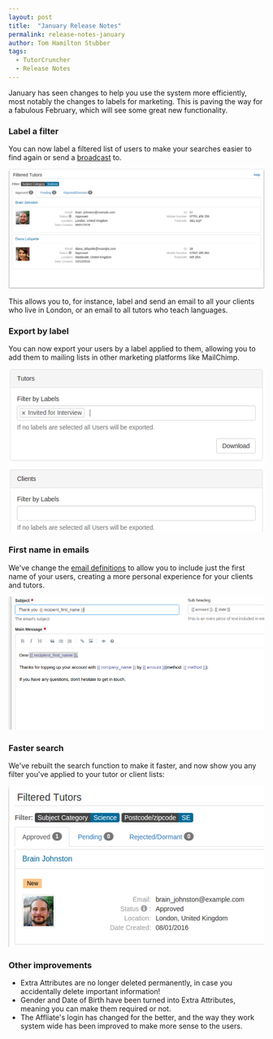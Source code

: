 ```yaml
---
layout: post
title:  "January Release Notes"
permalink: release-notes-january
author: Tom Hamilton Stubber
tags:
  - TutorCruncher
  - Release Notes
---
```

January has seen changes to help you use the system more efficiently, most notably the changes to labels for marketing.
This is paving the way for a fabulous February, which will see some great new functionality.

### Label a filter

You can now label a filtered list of users to make your searches easier to find again or send a [broadcast](http://help.tutorcruncher.com/emails/#what-is-a-broadcast) to.

​<a href="/img/blogs/filtered-list.png" data-lightbox="lightbox" data-title="A list of tutors filtered by a certain subject" class="thumbnail">
  <img src="/img/blogs/filtered-list.png" alt-text="A list of tutors filtered by a certain subject"/>
</a>

This allows you to, for instance, label and send an email to all your clients who live in London, or an email to all tutors who teach languages.

### Export by label

You can now export your users by a label applied to them, allowing you to add them to mailing lists in other marketing platforms like MailChimp.

​<a href="/img/blogs/export-label.png" data-lightbox="lightbox" data-title="Export users by their label" class="thumbnail">
  <img src="/img/blogs/export-label.png" alt-text="Export users by their label"/>
</a>

### First name in emails

We've change the [email definitions](http://help.tutorcruncher.com/emails/#what-is-an-email-definition) to allow you to include just the first name of your users, creating a more personal experience for your clients and tutors.

<a href="/img/blogs/recipient-first-name.png" data-lightbox="lightbox" data-title="Create your custom email definitions within TutorCruncher" class="thumbnail">
  <img src="/img/blogs/recipient-first-name.png" alt-text="Create your custom email definitions within TutorCruncher"/>
</a>

### Faster search

We've rebuilt the search function to make it faster, and now show you any filter you've applied to your tutor or client lists:

​<a href="/img/blogs/filter-description.png" data-lightbox="lightbox" data-title="You can now see exactly what you searched for" class="thumbnail">
  <img src="/img/blogs/filter-description.png" alt-text="You can now see exactly what you searched for"/>
</a>

### Other improvements

- Extra Attributes are no longer deleted permanently, in case you accidentally delete important information!
- Gender and Date of Birth have been turned into Extra Attributes, meaning you can make them required or not.
- The Affliate's login has changed for the better, and the way they work system wide has been improved to make more sense to the users.